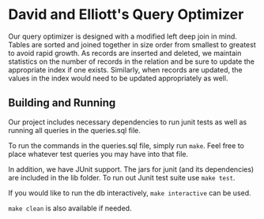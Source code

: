 # David and Elliott's Query Optimizer

Our query optimizer is designed with a modified left deep join in mind. Tables are sorted and joined together in size order from smallest to greatest to avoid rapid growth. As records are inserted and deleted, we maintain statistics on the number of records in the relation and be sure to update the appropriate index if one exists. Similarly, when records are updated, the values in the index would need to be updated appropriately as well.


## Building and Running

Our project includes necessary dependencies to run junit tests as well as running all queries in the queries.sql file. 

To run the commands in the queries.sql file, simply run `make`. Feel free to place whatever test queries you may have into that file. 

In addition, we have JUnit support. The jars for junit (and its dependencies) are included in the lib folder. To run out Junit test suite use `make test`. 

If you would like to run the db interactively, `make interactive` can be used. 

`make clean` is also available if needed. 

